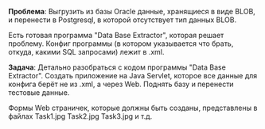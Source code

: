 **Проблема**: Выгрузить из базы Oracle данные, хранящиеся в виде BLOB, и перенести в Рostgresql, в которой отсутствует тип данных BLOB.

Есть готовая программа "Data Base Extractor", которая решает проблему. Конфиг программы (в котором указывается что брать, откуда, какими SQL запросами) лежит в .xml.

**Задача**: Детально разобраться с кодом программы "Data Base Extractor". Создать приложение на Java Servlet, которое все данные для конфига берёт не из .xml, а через Web. Поднять базу и перенести тестовые данные.

Формы Web страничек, которые должны быть созданы, представлены в файлах Task1.jpg Task2.jpg Task3.jpg и т.д.
